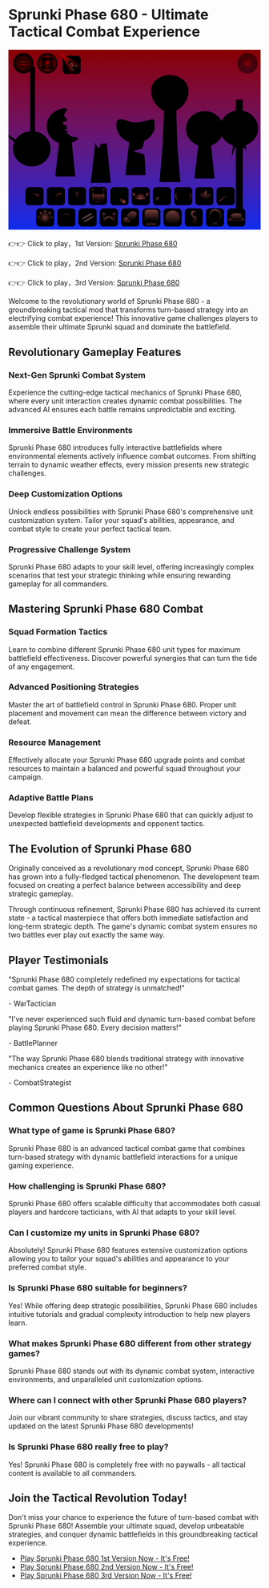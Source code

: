 # Sprunki Phase 680 - Ultimate Tactical Combat Experience

![Sprunki Phase 680](https://raw.githubusercontent.com/sprunkiscrunkly/sprunki-phase-680/refs/heads/main/sprunki-phase-680.png "Sprunki Phase 680")

👉👉 Click to play，1st Version: [Sprunki Phase 680](https://sprunksters.com/sprunki-phase-680/ "Sprunki Phase 680")

👉👉 Click to play，2nd Version: [Sprunki Phase 680](https://sprunkiscrunkly.com/sprunki-phase-680/ "Sprunki Phase 680")

👉👉 Click to play，3rd Version: [Sprunki Phase 680](https://sprunkipyramixed.com/sprunki-phase-680/ "Sprunki Phase 680")

Welcome to the revolutionary world of Sprunki Phase 680 - a groundbreaking tactical mod that transforms turn-based strategy into an electrifying combat experience! This innovative game challenges players to assemble their ultimate Sprunki squad and dominate the battlefield.

## Revolutionary Gameplay Features

### Next-Gen Sprunki Combat System

Experience the cutting-edge tactical mechanics of Sprunki Phase 680, where every unit interaction creates dynamic combat possibilities. The advanced AI ensures each battle remains unpredictable and exciting.

### Immersive Battle Environments

Sprunki Phase 680 introduces fully interactive battlefields where environmental elements actively influence combat outcomes. From shifting terrain to dynamic weather effects, every mission presents new strategic challenges.

### Deep Customization Options

Unlock endless possibilities with Sprunki Phase 680's comprehensive unit customization system. Tailor your squad's abilities, appearance, and combat style to create your perfect tactical team.

### Progressive Challenge System

Sprunki Phase 680 adapts to your skill level, offering increasingly complex scenarios that test your strategic thinking while ensuring rewarding gameplay for all commanders.

## Mastering Sprunki Phase 680 Combat

### Squad Formation Tactics

Learn to combine different Sprunki Phase 680 unit types for maximum battlefield effectiveness. Discover powerful synergies that can turn the tide of any engagement.

### Advanced Positioning Strategies

Master the art of battlefield control in Sprunki Phase 680. Proper unit placement and movement can mean the difference between victory and defeat.

### Resource Management

Effectively allocate your Sprunki Phase 680 upgrade points and combat resources to maintain a balanced and powerful squad throughout your campaign.

### Adaptive Battle Plans

Develop flexible strategies in Sprunki Phase 680 that can quickly adjust to unexpected battlefield developments and opponent tactics.

## The Evolution of Sprunki Phase 680

Originally conceived as a revolutionary mod concept, Sprunki Phase 680 has grown into a fully-fledged tactical phenomenon. The development team focused on creating a perfect balance between accessibility and deep strategic gameplay.

Through continuous refinement, Sprunki Phase 680 has achieved its current state - a tactical masterpiece that offers both immediate satisfaction and long-term strategic depth. The game's dynamic combat system ensures no two battles ever play out exactly the same way.

## Player Testimonials

"Sprunki Phase 680 completely redefined my expectations for tactical combat games. The depth of strategy is unmatched!"

\- WarTactician

"I've never experienced such fluid and dynamic turn-based combat before playing Sprunki Phase 680. Every decision matters!"

\- BattlePlanner

"The way Sprunki Phase 680 blends traditional strategy with innovative mechanics creates an experience like no other!"

\- CombatStrategist

## Common Questions About Sprunki Phase 680

### What type of game is Sprunki Phase 680?

Sprunki Phase 680 is an advanced tactical combat game that combines turn-based strategy with dynamic battlefield interactions for a unique gaming experience.

### How challenging is Sprunki Phase 680?

Sprunki Phase 680 offers scalable difficulty that accommodates both casual players and hardcore tacticians, with AI that adapts to your skill level.

### Can I customize my units in Sprunki Phase 680?

Absolutely! Sprunki Phase 680 features extensive customization options allowing you to tailor your squad's abilities and appearance to your preferred combat style.

### Is Sprunki Phase 680 suitable for beginners?

Yes! While offering deep strategic possibilities, Sprunki Phase 680 includes intuitive tutorials and gradual complexity introduction to help new players learn.

### What makes Sprunki Phase 680 different from other strategy games?

Sprunki Phase 680 stands out with its dynamic combat system, interactive environments, and unparalleled unit customization options.

### Where can I connect with other Sprunki Phase 680 players?

Join our vibrant community to share strategies, discuss tactics, and stay updated on the latest Sprunki Phase 680 developments!

### Is Sprunki Phase 680 really free to play?

Yes! Sprunki Phase 680 is completely free with no paywalls - all tactical content is available to all commanders.

## Join the Tactical Revolution Today!

Don't miss your chance to experience the future of turn-based combat with Sprunki Phase 680! Assemble your ultimate squad, develop unbeatable strategies, and conquer dynamic battlefields in this groundbreaking tactical experience.

- [Play Sprunki Phase 680 1st Version Now - It's Free!](https://sprunksters.com/sprunki-phase-680/)
- [Play Sprunki Phase 680 2nd Version Now - It's Free!](https://sprunkiscrunkly.com/sprunki-phase-680/)
- [Play Sprunki Phase 680 3rd Version Now - It's Free!](https://sprunkipyramixed.com/sprunki-phase-680/)
